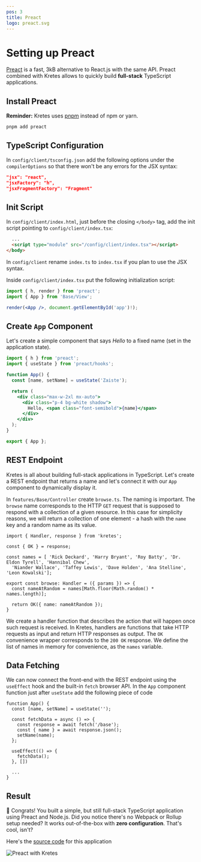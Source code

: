```yaml
---
pos: 3
title: Preact
logo: preact.svg
---
```


# Setting up Preact

[Preact](https://preactjs.com/) is a fast, 3kB alternative to React.js with the same API. Preact combined with Kretes allows to quickly build **full-stack** TypeScript applications.

## Install Preact

**Reminder:** Kretes uses [pnpm](https://pnpm.js.org/) instead of npm or yarn.

```
pnpm add preact
```

## TypeScript Configuration

In `config/client/tsconfig.json` add the following options under the `compilerOptions` so that there won't be any errors for the JSX syntax:

```json
"jsx": "react",
"jsxFactory": "h",
"jsxFragmentFactory": "Fragment"
```

## Init Script

In `config/client/index.html`, just before the closing `</body>` tag, add the init script pointing to `config/client/index.tsx`:

```html
  ...
  <script type="module" src="/config/client/index.tsx"></script>
</body>
```

In `config/client` rename `index.ts` to `index.tsx` if you plan to use the JSX syntax.

Inside `config/client/index.tsx` put the following initialization script:

```jsx
import { h, render } from 'preact';
import { App } from 'Base/View';

render(<App />, document.getElementById('app')!);
```

## Create `App` Component

Let's create a simple component that says *Hello* to a fixed name (set in the application state).

```jsx
import { h } from 'preact';
import { useState } from 'preact/hooks';

function App() {
  const [name, setName] = useState('Zaiste');

  return (
    <div class="max-w-2xl mx-auto">
      <div class="p-4 bg-white shadow">
        Hello, <span class="font-semibold">{name}</span>
      </div>
    </div>
  );
}

export { App };
```


## REST Endpoint

Kretes is all about building full-stack applications in TypeScript. Let's create a REST endpoint that returns a name and let's connect it with our `App` component to dynamically display it.

In `features/Base/Controller` create `browse.ts`. The naming is important. The `browse` name corresponds to the HTTP `GET` request that is supposed to respond with a collection of a given resource. In this case for simplicity reasons, we will return a collection of one element - a hash with the `name` key and a random name as its value.

```tsx
import { Handler, response } from 'kretes';

const { OK } = response;

const names = [ 'Rick Deckard', 'Harry Bryant', 'Roy Batty', 'Dr. Eldon Tyrell', 'Hannibal Chew',
  'Niander Wallace', 'Taffey Lewis', 'Dave Holden', 'Ana Stelline', 'Leon Kowalski'];

export const browse: Handler = ({ params }) => {
  const nameAtRandom = names[Math.floor(Math.random() * names.length)];

  return OK({ name: nameAtRandom });
}

```

We create a handler function that describes the action that will happen once such request is received. In Kretes, handlers are functions that take HTTP requests as input and return HTTP responses as output. The `OK` convenience wrapper corresponds to the `200 OK` response. We define the list of names in memory for convenience, as the `names` variable.

## Data Fetching

We can now connect the front-end with the REST endpoint using the `useEffect` hook and the built-in `fetch` browser API. In the `App` component function just after `useState` add the following piece of code

```tsx
function App() {
  const [name, setName] = useState('');

  const fetchData = async () => {
    const response = await fetch('/base');
    const { name } = await response.json();
    setName(name);
  };

  useEffect(() => {
    fetchData();
  }, [])

  ...
}
```

## Result

🎉 Congrats! You built a simple, but still full-stack TypeScript application using Preact and Node.js. Did you notice there's no Webpack or Rollup setup needed? It works out-of-the-box with **zero configuration**. That's cool, isn't?

Here's the [source code](https://github.com/kreteshq/preact-kretes-example) for this application

![Preact with Kretes](https://user-images.githubusercontent.com/200613/90030019-d80dce80-dcbb-11ea-9f7c-928050f8943c.gif)

